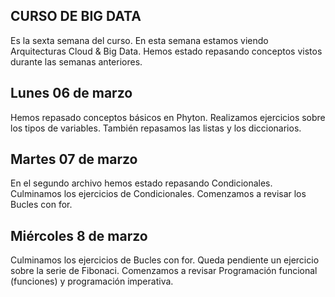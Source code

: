 ## CURSO DE BIG DATA
Es la sexta semana del curso.
En esta semana estamos viendo Arquitecturas Cloud & Big Data. 
Hemos estado repasando conceptos vistos durante las semanas anteriores. 

## Lunes 06 de marzo 
Hemos repasado conceptos básicos en Phyton.
Realizamos ejercicios sobre los tipos de variables.
También repasamos las listas y los diccionarios. 

## Martes 07 de marzo 
En el segundo archivo hemos estado repasando Condicionales. 
Culminamos los ejercicios de Condicionales. 
Comenzamos a revisar los Bucles con for. 

## Miércoles 8 de marzo 
Culminamos los ejercicios de Bucles con for. 
Queda pendiente un ejercicio sobre la serie de Fibonaci.
Comenzamos a revisar Programación funcional (funciones) y programación imperativa. 
